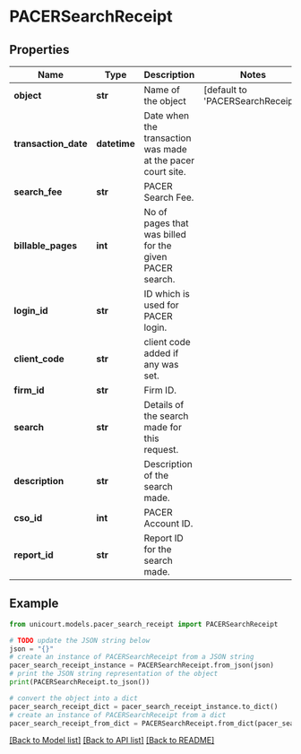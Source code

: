 # PACERSearchReceipt


## Properties

Name | Type | Description | Notes
------------ | ------------- | ------------- | -------------
**object** | **str** | Name of the object | [default to 'PACERSearchReceipt']
**transaction_date** | **datetime** | Date when the transaction was made at the pacer court site. | 
**search_fee** | **str** | PACER Search Fee. | 
**billable_pages** | **int** | No of pages that was billed for the given PACER search. | 
**login_id** | **str** | ID which is used for PACER login. | 
**client_code** | **str** | client code added if any was set. | 
**firm_id** | **str** | Firm ID. | 
**search** | **str** | Details of the search made for this request. | 
**description** | **str** | Description of the search made. | 
**cso_id** | **int** | PACER Account ID. | 
**report_id** | **str** | Report ID for the search made. | 

## Example

```python
from unicourt.models.pacer_search_receipt import PACERSearchReceipt

# TODO update the JSON string below
json = "{}"
# create an instance of PACERSearchReceipt from a JSON string
pacer_search_receipt_instance = PACERSearchReceipt.from_json(json)
# print the JSON string representation of the object
print(PACERSearchReceipt.to_json())

# convert the object into a dict
pacer_search_receipt_dict = pacer_search_receipt_instance.to_dict()
# create an instance of PACERSearchReceipt from a dict
pacer_search_receipt_from_dict = PACERSearchReceipt.from_dict(pacer_search_receipt_dict)
```
[[Back to Model list]](../README.md#documentation-for-models) [[Back to API list]](../README.md#documentation-for-api-endpoints) [[Back to README]](../README.md)


